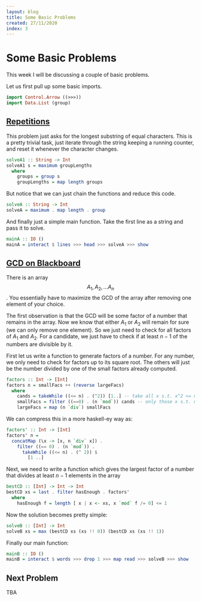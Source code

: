 ```yaml
---
layout: blog
title: Some Basic Problems
created: 27/11/2020
index: 3
---
```


Some Basic Problems
===================

This week I will be discussing a couple of basic problems.

Let us first pull up some basic imports.

``` haskell
import Control.Arrow ((>>>))
import Data.List (group)
```

[Repetitions](https://cses.fi/problemset/task/1069)
---------------------------------------------------

This problem just asks for the longest substring of equal characters.
This is a pretty trivial task, just iterate through the string keeping a
running counter, and reset it whenever the character changes.

``` haskell
solveA1 :: String -> Int
solveA1 s = maximum groupLengths
  where
    groups = group s
    groupLengths = map length groups
```

But notice that we can just chain the functions and reduce this code.

``` haskell
solveA :: String -> Int
solveA = maximum . map length . group
```

And finally just a simple main function. Take the first line as a string
and pass it to solve.

``` haskell
mainA :: IO ()
mainA = interact $ lines >>> head >>> solveA >>> show
```

[GCD on Blackboard](https://atcoder.jp/contests/abc125/tasks/abc125_c)
----------------------------------------------------------------------

There is an array $$A_1, A_2, \ldots A_n$$. You essentially have to
maximize the GCD of the array after removing one element of your choice.

The first observation is that the GCD will be some factor of a number
that remains in the array. Now we know that either $A_1$ or $A_2$ will
remain for sure (we can only remove one element). So we just need to
check for all factors of $A_1$ and $A_2$. For a candidate, we just have
to check if at least $n - 1$ of the numbers are divisible by it.

First let us write a function to generate factors of a number. For any
number, we only need to check for factors up to its square root. The
others will just be the number divided by one of the small factors
already computed.

``` haskell
factors :: Int -> [Int]
factors n = smallFacs ++ (reverse largeFacs)
  where
    cands = takeWhile ((<= n) . (^2)) [1..] -- take all x s.t. x^2 <= n
    smallFacs = filter ((==0) . (n `mod`)) cands -- only those x s.t. n `mod` x == 0
    largeFacs = map (n `div`) smallFacs
```

We can compress this in a more haskell-ey way as:

``` haskell
factors' :: Int -> [Int]
factors' n =
  concatMap (\x -> [x, n `div` x]) .
    filter ((== 0) . (n `mod`)) .
      takeWhile ((<= n) . (^ 2)) $
        [1 ..]
```

Next, we need to write a function which gives the largest factor of a
number that divides at least $n - 1$ elements in the array

``` haskell
bestCD :: [Int] -> Int -> Int
bestCD xs = last . filter hasEnough . factors'
  where
    hasEnough f = length [ x | x <- xs, x `mod` f /= 0] <= 1
```

Now the solution becomes pretty simple:

``` haskell
solveB :: [Int] -> Int
solveB xs = max (bestCD xs (xs !! 0)) (bestCD xs (xs !! 1))
```

Finally our main function:

``` haskell
mainB :: IO ()
mainB = interact $ words >>> drop 1 >>> map read >>> solveB >>> show
```

Next Problem
------------

TBA

